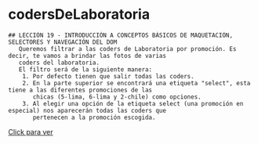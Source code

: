 # codersDeLaboratoria
    ## LECCIÓN 19 - INTRODUCCIÓN A CONCEPTOS BÁSICOS DE MAQUETACIÓN, SELECTORES Y NAVEGACIÓN DEL DOM
       Queremos filtrar a las coders de Laboratoria por promoción. Es decir, te vamos a brindar las fotos de varias
       coders del laboratoria. 
       El filtro será de la siguiente manera: 
        1. Por defecto tienen que salir todas las coders. 
        2. En la parte superior se encontrará una etiqueta "select", esta tiene a las diferentes promociones de las 
           chicas (5-lima, 6-lima y 2-chile) como opciones. 
        3. Al elegir una opción de la etiqueta select (una promoción en especial) nos aparecerán todas las coders que 
           pertenecen a la promoción escogida. 
           
   <a href="https://mgmp2.github.io/codersDeLaboratoria/">Click para ver </a>
